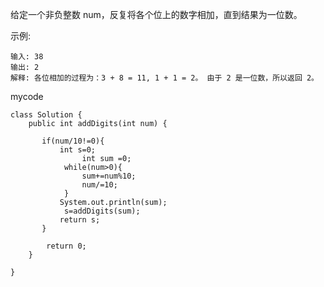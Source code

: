 给定一个非负整数 num，反复将各个位上的数字相加，直到结果为一位数。

示例:
```
输入: 38
输出: 2 
解释: 各位相加的过程为：3 + 8 = 11, 1 + 1 = 2。 由于 2 是一位数，所以返回 2。
```
mycode
```
class Solution {
    public int addDigits(int num) {
        
       if(num/10!=0){
           int s=0;
				int sum =0;
			while(num>0){
				sum+=num%10;
				num/=10;
			}
           System.out.println(sum);
			s=addDigits(sum);
           return s;
	   }
        
		return 0;
    }
	
}
```
